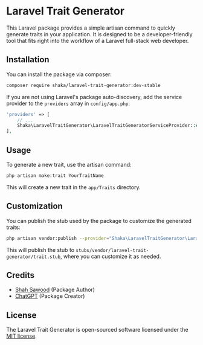 
# Laravel Trait Generator

This Laravel package provides a simple artisan command to quickly generate traits in your application. It is designed to be a developer-friendly tool that fits right into the workflow of a Laravel full-stack web developer.

## Installation

You can install the package via composer:

```bash
composer require shaka/laravel-trait-generator:dev-stable
```

If you are not using Laravel's package auto-discovery, add the service provider to the `providers` array in `config/app.php`:

```php
'providers' => [
    // ...
    Shaka\LaravelTraitGenerator\LaravelTraitGeneratorServiceProvider::class,
],
```

## Usage

To generate a new trait, use the artisan command:

```bash
php artisan make:trait YourTraitName
```

This will create a new trait in the `app/Traits` directory.

## Customization

You can publish the stub used by the package to customize the generated traits:

```bash
php artisan vendor:publish --provider="Shaka\LaravelTraitGenerator\LaravelTraitGeneratorServiceProvider" --tag="stubs"
```

This will publish the stub to `stubs/vendor/laravel-trait-generator/trait.stub`, where you can customize it as needed.

## Credits

- [Shah Sawood](https://github.com/shahsawoodshinwari) (Package Author)
- [ChatGPT](https://openai.com/chatgpt) (Package Creator)

## License

The Laravel Trait Generator is open-sourced software licensed under the [MIT license](https://opensource.org/licenses/MIT).

